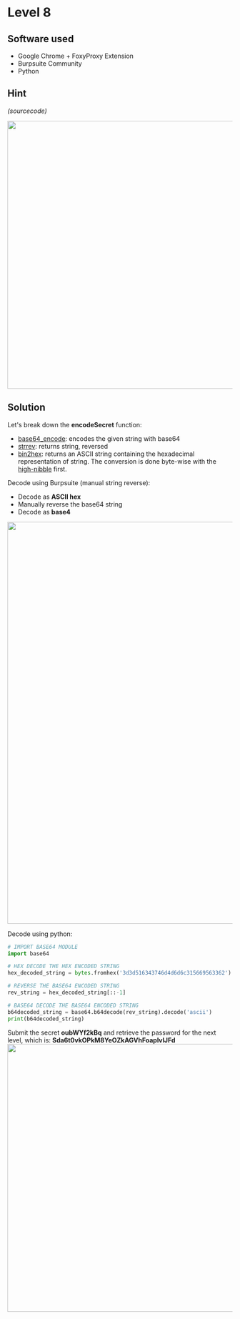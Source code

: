 # Level 8

## Software used
- Google Chrome + FoxyProxy Extension
- Burpsuite Community
- Python

## Hint
_(sourcecode)_

<img src="https://user-images.githubusercontent.com/110602224/235363893-0907fbda-23ca-4096-9159-218fb7a0e78b.png" width=600 height=auto>

## Solution

Let's break down the **encodeSecret** function:
- [base64_encode](https://www.php.net/manual/en/function.base64-encode.php): encodes the given string with base64
- [strrev](https://www.php.net/manual/en/function.strrev.php): returns string, reversed
- [bin2hex](https://www.php.net/manual/en/function.bin2hex.php): returns an ASCII string containing the hexadecimal representation of string. The conversion is done byte-wise with the [high-nibble](https://en.wikipedia.org/wiki/Nibble) first.

Decode using Burpsuite (manual string reverse):
- Decode as **ASCII hex**
- Manually reverse the base64 string
- Decode as **base4**

<img src="https://user-images.githubusercontent.com/110602224/235365200-4fa62ff0-67c2-4c5d-bd8b-212a33710764.png" width=900 height=auto>

Decode using python:

```python
# IMPORT BASE64 MODULE
import base64

# HEX DECODE THE HEX ENCODED STRING
hex_decoded_string = bytes.fromhex('3d3d516343746d4d6d6c315669563362').decode('UTF-8')

# REVERSE THE BASE64 ENCODED STRING
rev_string = hex_decoded_string[::-1]

# BASE64 DECODE THE BASE64 ENCODED STRING
b64decoded_string = base64.b64decode(rev_string).decode('ascii')
print(b64decoded_string)
```

Submit the secret **oubWYf2kBq** and retrieve the password for the next level, which is: **Sda6t0vkOPkM8YeOZkAGVhFoaplvlJFd**
<img src="https://user-images.githubusercontent.com/110602224/235365517-baa76380-564c-4e6e-b896-f969c453f349.png" width=600 height=auto>




